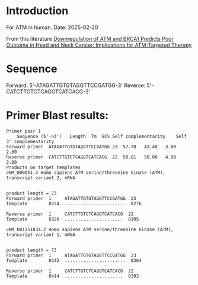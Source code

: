 # Introduction
For ATM in human.
Date: 2025-02-20

From this literature [Downregulation of ATM and BRCA1 Predicts Poor Outcome in Head and Neck Cancer: Implications for ATM-Targeted Therapy](https://pmc.ncbi.nlm.nih.gov/articles/PMC8151497/)


# Sequence
Forward: 5'-ATAGATTGTGTAGGTTCCGATGG-3'
Reverse: 5'-CATCTTGTCTCAGGTCATCACG-3'

# Primer Blast results:
```
Primer pair 1
	Sequence (5'->3')	Length	Tm	GC%	Self complementarity	Self 3' complementarity
Forward primer	ATAGATTGTGTAGGTTCCGATGG	23	57.78	43.48	3.00	2.00
Reverse primer	CATCTTGTCTCAGGTCATCACG	22	58.81	50.00	4.00	2.00
Products on target templates
>NM_000051.4 Homo sapiens ATM serine/threonine kinase (ATM), transcript variant 2, mRNA


product length = 73
Forward primer  1     ATAGATTGTGTAGGTTCCGATGG  23
Template        8254  .......................  8276

Reverse primer  1     CATCTTGTCTCAGGTCATCACG  22
Template        8326  ......................  8305

>NM_001351834.2 Homo sapiens ATM serine/threonine kinase (ATM), transcript variant 1, mRNA


product length = 73
Forward primer  1     ATAGATTGTGTAGGTTCCGATGG  23
Template        8342  .......................  8364

Reverse primer  1     CATCTTGTCTCAGGTCATCACG  22
Template        8414  ......................  8393


```
